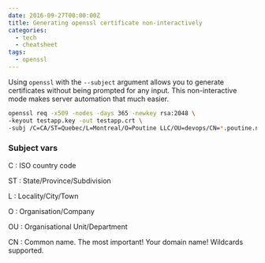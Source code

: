 ```yaml
---
date: 2016-09-27T00:00:00Z
title: Generating openssl certificate non-interactively
categories:
  - tech
  - cheatsheet
tags:
  - openssl
---
```


Using `openssl` with the `--subject` argument allows you to generate certificates
without being prompted for any input. This non-interactive mode makes server
automation that much easier.

<!--more-->

```bash
openssl req -x509 -nodes -days 365 -newkey rsa:2048 \
-keyout testapp.key -out testapp.crt \
-subj /C=CA/ST=Quebec/L=Montreal/O=Poutine LLC/OU=devops/CN=*.poutine.net
```

### Subject vars

C
: ISO country code

ST
: State/Province/Subdivision

L
: Locality/City/Town

O
: Organisation/Company

OU
: Organisational Unit/Department

CN
: Common name. The most important! Your domain name! Wildcards supported.
